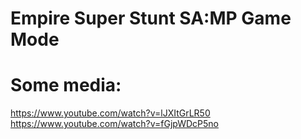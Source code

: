 # Empire Super Stunt SA:MP Game Mode

# Some media:
https://www.youtube.com/watch?v=lJXItGrLR50
https://www.youtube.com/watch?v=fGjpWDcP5no